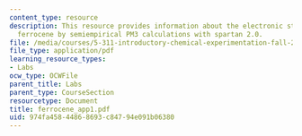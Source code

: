 ```yaml
---
content_type: resource
description: This resource provides information about the electronic structure of
  ferrocene by semiempirical PM3 calculations with spartan 2.0.
file: /media/courses/5-311-introductory-chemical-experimentation-fall-2005/974fa45844868693c84794e091b06380_ferrocene_app1.pdf
file_type: application/pdf
learning_resource_types:
- Labs
ocw_type: OCWFile
parent_title: Labs
parent_type: CourseSection
resourcetype: Document
title: ferrocene_app1.pdf
uid: 974fa458-4486-8693-c847-94e091b06380
---
```

